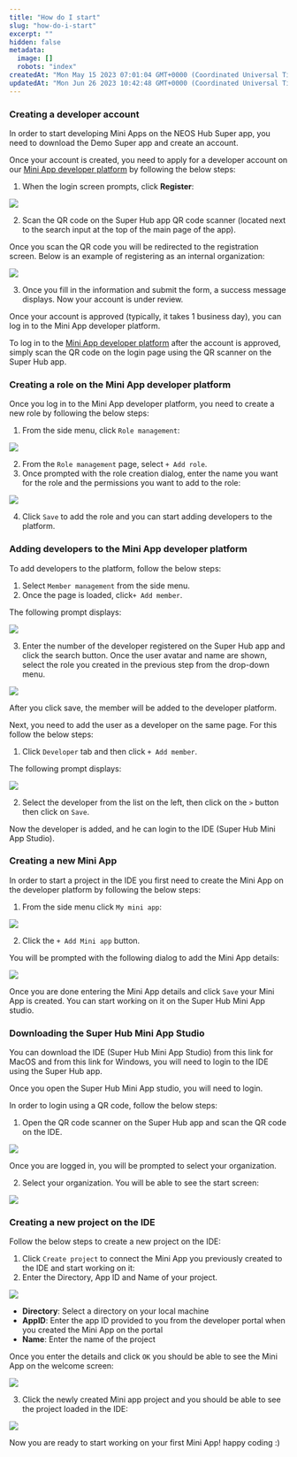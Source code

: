 ```yaml
---
title: "How do I start"
slug: "how-do-i-start"
excerpt: ""
hidden: false
metadata: 
  image: []
  robots: "index"
createdAt: "Mon May 15 2023 07:01:04 GMT+0000 (Coordinated Universal Time)"
updatedAt: "Mon Jun 26 2023 10:42:48 GMT+0000 (Coordinated Universal Time)"
---
```

### Creating a developer account

In order to start developing Mini Apps on the NEOS Hub Super app, you need to download the Demo Super app and create an account.

Once your account is created, you need to apply for a developer account on our [Mini App developer platform](https://fmp.tmf.stage.neuxnet.com:30001/#/) by following the below steps:

1. When the login screen prompts, click **Register**:

![](https://files.readme.io/8c7b24a-small-register.png)

2. Scan the QR code on the Super Hub app QR code scanner (located next to the search input at the top of the main page of the app).

Once you scan the QR code you will be redirected to the registration screen. Below is an example of registering as an internal organization:

![](https://files.readme.io/a16552c-small-registeration-form.png)

3. Once you fill in the information and submit the form, a success message displays. Now your account is under review.

Once your account is approved (typically, it takes 1 business day), you can log in to the Mini App developer platform.

To log in to the [Mini App developer platform](https://fmp.tmf.stage.neuxnet.com:30001/#/login) after the account is approved, simply scan the QR code on the login page using the QR scanner on the Super Hub app.

### Creating a role on the Mini App developer platform

Once you log in to the Mini App developer platform, you need to create a new role by following the below steps:

1. From the side menu, click  `Role management`:

![](https://files.readme.io/f8f405e-small-side-menu.png)

2. From the `Role management` page, select `+ Add role`.
3. Once prompted with the role creation dialog, enter the name you want for the role and the permissions you want to add to the role:

![](https://files.readme.io/f8e2859-small-add-role.png)

4. Click `Save` to add the role and you can start adding developers to the platform.

### Adding developers to the Mini App developer platform

To add developers to the platform, follow the below steps:

1. Select `Member management` from the side menu.
2. Once the page is loaded, click`+ Add member`.

The following prompt displays:

![](https://files.readme.io/68cb7e5-small-add-member-prompt.png)

3. Enter the number of the developer registered on the Super Hub app and click the search button. Once the user avatar and name are shown, select the role you created in the previous step from the drop-down menu.

![](https://files.readme.io/4078e56-small-selected-role.png)

After you click save, the member will be added to the developer platform.

Next, you need to add the user as a developer on the same page. For this follow the below steps:

1. Click `Developer` tab and then click `+ Add member`. 

The following prompt displays:

![](https://files.readme.io/5fd98e0-small-add-developer.png)

2. Select the developer from the list on the left, then click on the `>` button then click on `Save`.

Now the developer is added, and he can login to the IDE (Super Hub Mini App Studio).

### Creating a new Mini App

In order to start a project in the IDE you first need to create the Mini App on the developer platform by following the below steps:

1. From the side menu click `My mini app`:

![](https://files.readme.io/e6c549f-small-my-mini-app.png)

2. Click the `+ Add Mini app` button.

You will be prompted with the following dialog to add the Mini App details:

![](https://files.readme.io/6e87422-small-add-mini-app-dialog.png)

Once you are done entering the Mini App details and click `Save` your Mini App is created. You can start working on it on the Super Hub Mini App studio.

### Downloading the Super Hub Mini App Studio

You can download the IDE (Super Hub Mini App Studio) from this link for MacOS and from this link for Windows, you will need to login to the IDE using the Super Hub app.

Once you open the Super Hub Mini App studio, you will need to login. 

In order to login using a QR code, follow the below steps:

1. Open the QR code scanner on the Super Hub app and scan the QR code on the IDE.

![](https://files.readme.io/114e801-small-ide-login.png)

Once you are logged in, you will be prompted to select your organization.  

2. Select your organization.  You will be able to see the start screen:

![](https://files.readme.io/5ac74ce-small-ide-start-screen.png)

### Creating a new project on the IDE

Follow the below steps to create a new project on the IDE:

1. Click `Create project` to connect the Mini App you previously created to the IDE and start working on it:
2. Enter the Directory, App ID and Name of your project.

![](https://files.readme.io/6cbfd41-small-ide-create-project.png)

- **Directory**: Select a directory on your local machine
- **AppID**: Enter the app ID provided to you from the developer portal when you created the Mini App on the portal
- **Name**: Enter the name of the project

Once you enter the details and click `OK` you should be able to see the Mini App on the welcome screen:

![](https://files.readme.io/7077dd9-small-mini-app-created.png)

3. Click the newly created Mini app project and you should be able to see the project loaded in the IDE:

![](https://files.readme.io/123bef9-small-ide-home-page.png)

Now you are ready to start working on your first Mini App! happy coding :)
